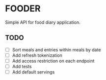 # FOODER

Simple API for food diary application.

## TODO

- [ ] Sort meals and entries within meals by date
- [ ] Add refresh tokenization
- [ ] Add access restriction on each endpoint
- [ ] Add tests
- [ ] Add default servings
